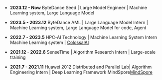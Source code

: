 - **2023.12 - Now**  ByteDance Seed | Large Model Engineer | Machine Learning system, Large Language Model

- **2023.5 - 2023.12**  ByteDance AML | Large Language Model Intern | Machine Learning system, Large Language Model for code, Agent

- **2022.7 - 2023.5**  HPC-AI Technology | Machine Learning System Intern Machine Learning system | <a href="https://github.com/hpcaitech/ColossalAI">ColossalAI</a>

- **2021.12 - 2022.6**  SenseTime | Algorithm Research Intern | Large-scale training

- **2021.7 - 2021.11** Huawei 2012 Distributed and Parallel Lab| Algorithm Engineering Intern | Deep Learning Framework MindSpore<a href="https://gitee.com/Fazzie/mindspore">MindSpore</a>
                    